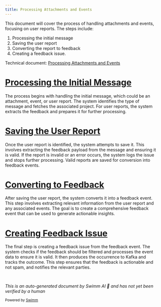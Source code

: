 ```yaml
---
title: Processing Attachments and Events
---
```

This document will cover the process of handling attachments and events, focusing on user reports. The steps include:

1. Processing the initial message
2. Saving the user report
3. Converting the report to feedback
4. Creating a feedback issue.

Technical document: <SwmLink doc-title="Processing Attachments and Events">[Processing Attachments and Events](/.swm/processing-attachments-and-events.7ddcc2b6.sw.md)</SwmLink>

# [Processing the Initial Message](https://app.swimm.io/repos/Z2l0aHViJTNBJTNBc2VudHJ5LWRlbW8tMSUzQSUzQVN3aW1tLURlbW8=/docs/7ddcc2b6#processing-attachments-and-events)

The process begins with handling the initial message, which could be an attachment, event, or user report. The system identifies the type of message and fetches the associated project. For user reports, the system extracts the feedback and prepares it for further processing.

# [Saving the User Report](https://app.swimm.io/repos/Z2l0aHViJTNBJTNBc2VudHJ5LWRlbW8tMSUzQSUzQVN3aW1tLURlbW8=/docs/7ddcc2b6#processing-user-reports)

Once the user report is identified, the system attempts to save it. This involves extracting the feedback payload from the message and ensuring it is valid. If the report is invalid or an error occurs, the system logs the issue and stops further processing. Valid reports are saved for conversion into feedback events.

# [Converting to Feedback](https://app.swimm.io/repos/Z2l0aHViJTNBJTNBc2VudHJ5LWRlbW8tMSUzQSUzQVN3aW1tLURlbW8=/docs/7ddcc2b6#shimming-to-feedback)

After saving the user report, the system converts it into a feedback event. This step involves extracting relevant information from the user report and any associated events. The goal is to create a comprehensive feedback event that can be used to generate actionable insights.

# [Creating Feedback Issue](https://app.swimm.io/repos/Z2l0aHViJTNBJTNBc2VudHJ5LWRlbW8tMSUzQSUzQVN3aW1tLURlbW8=/docs/7ddcc2b6#creating-feedback-issues)

The final step is creating a feedback issue from the feedback event. The system checks if the feedback should be filtered and processes the event data to ensure it is valid. It then produces the occurrence to Kafka and tracks the outcome. This step ensures that the feedback is actionable and not spam, and notifies the relevant parties.

&nbsp;

*This is an auto-generated document by Swimm AI 🌊 and has not yet been verified by a human*

<SwmMeta version="3.0.0" repo-id="Z2l0aHViJTNBJTNBc2VudHJ5LWRlbW8tMSUzQSUzQVN3aW1tLURlbW8=" repo-name="sentry-demo-1" doc-type="product-flows"><sup>Powered by [Swimm](/)</sup></SwmMeta>
